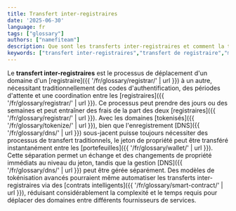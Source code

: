 ```yaml
---
title: Transfert inter-registraires
date: '2025-06-30'
language: fr
tags: ["glossary"]
authors: ["namefiteam"]
description: Que sont les transferts inter-registraires et comment la tokénisation simplifie-t-elle le processus ?
keywords: ["transfert inter-registraires","transfert de registraire","migration de domaine","processus de transfert","tokenisation"]
---
```



Le **transfert inter-registraires** est le processus de déplacement d'un domaine d'un [registraire]({{ '/fr/glossary/registrar/' | url }}) à un autre, nécessitant traditionnellement des codes d'authentification, des périodes d'attente et une coordination entre les [registraires]({{ '/fr/glossary/registrar/' | url }}). Ce processus peut prendre des jours ou des semaines et peut entraîner des frais de la part des deux [registraires]({{ '/fr/glossary/registrar/' | url }}). Avec les domaines [tokenisés]({{ '/fr/glossary/tokenize/' | url }}), bien que l'enregistrement [DNS]({{ '/fr/glossary/dns/' | url }}) sous-jacent puisse toujours nécessiter des processus de transfert traditionnels, le jeton de propriété peut être transféré instantanément entre les [portefeuilles]({{ '/fr/glossary/wallet/' | url }}). Cette séparation permet un échange et des changements de propriété immédiats au niveau du jeton, tandis que la gestion [DNS]({{ '/fr/glossary/dns/' | url }}) peut être gérée séparément. Des modèles de tokénisation avancés pourraient même automatiser les transferts inter-registraires via des [contrats intelligents]({{ '/fr/glossary/smart-contract/' | url }}), réduisant considérablement la complexité et le temps requis pour déplacer des domaines entre différents fournisseurs de services.